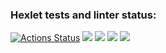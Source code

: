 ### Hexlet tests and linter status:
[![Actions Status](https://github.com/NadejdaShashina/python-project-49/workflows/hexlet-check/badge.svg)](https://github.com/NadejdaShashina/python-project-49/actions)
<a href="https://codeclimate.com/github/NadejdaShashina/python-project-49/maintainability"><img src="https://api.codeclimate.com/v1/badges/ed5b4be5831b60cb4c54/maintainability" /></a>
<a href="https://asciinema.org/a/9oxpH133utTlsCbBtyekiK7l5" target="_blank"><img src="https://asciinema.org/a/9oxpH133utTlsCbBtyekiK7l5.svg" /></a>
<a href="https://asciinema.org/a/IsfwbHSCkNoDakjS9u4yinW0T" target="_blank"><img src="https://asciinema.org/a/IsfwbHSCkNoDakjS9u4yinW0T.svg" /></a>
<a href="https://asciinema.org/a/BNG5nho42Jp8p5yG2i3YD6PiG" target="_blank"><img src="https://asciinema.org/a/BNG5nho42Jp8p5yG2i3YD6PiG.svg" /></a>